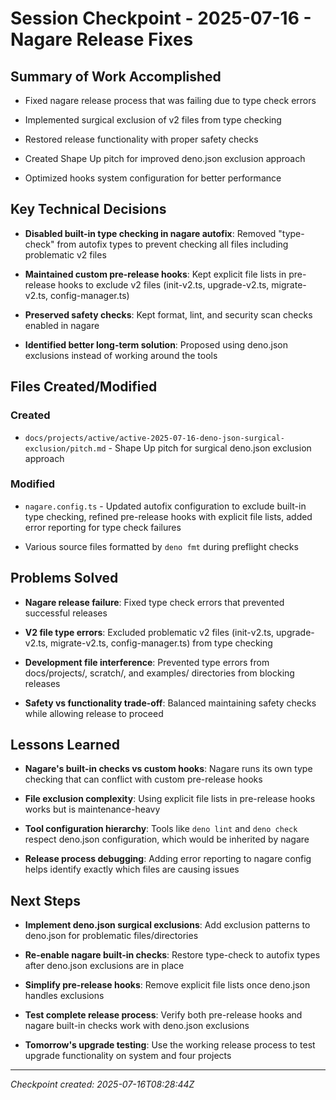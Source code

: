 # Session Checkpoint - 2025-07-16 - Nagare Release Fixes

## Summary of Work Accomplished

- Fixed nagare release process that was failing due to type check errors

- Implemented surgical exclusion of v2 files from type checking

- Restored release functionality with proper safety checks

- Created Shape Up pitch for improved deno.json exclusion approach

- Optimized hooks system configuration for better performance

## Key Technical Decisions

- **Disabled built-in type checking in nagare autofix**: Removed "type-check"
  from autofix types to prevent checking all files including problematic v2
  files

- **Maintained custom pre-release hooks**: Kept explicit file lists in
  pre-release hooks to exclude v2 files (init-v2.ts, upgrade-v2.ts,
  migrate-v2.ts, config-manager.ts)

- **Preserved safety checks**: Kept format, lint, and security scan checks
  enabled in nagare

- **Identified better long-term solution**: Proposed using deno.json exclusions
  instead of working around the tools

## Files Created/Modified

### Created

- `docs/projects/active/active-2025-07-16-deno-json-surgical-exclusion/pitch.md` -
  Shape Up pitch for surgical deno.json exclusion approach

### Modified

- `nagare.config.ts` - Updated autofix configuration to exclude built-in type
  checking, refined pre-release hooks with explicit file lists, added error
  reporting for type check failures

- Various source files formatted by `deno fmt` during preflight checks

## Problems Solved

- **Nagare release failure**: Fixed type check errors that prevented successful
  releases

- **V2 file type errors**: Excluded problematic v2 files (init-v2.ts,
  upgrade-v2.ts, migrate-v2.ts, config-manager.ts) from type checking

- **Development file interference**: Prevented type errors from docs/projects/,
  scratch/, and examples/ directories from blocking releases

- **Safety vs functionality trade-off**: Balanced maintaining safety checks
  while allowing release to proceed

## Lessons Learned

- **Nagare's built-in checks vs custom hooks**: Nagare runs its own type
  checking that can conflict with custom pre-release hooks

- **File exclusion complexity**: Using explicit file lists in pre-release hooks
  works but is maintenance-heavy

- **Tool configuration hierarchy**: Tools like `deno lint` and `deno check`
  respect deno.json configuration, which would be inherited by nagare

- **Release process debugging**: Adding error reporting to nagare config helps
  identify exactly which files are causing issues

## Next Steps

- **Implement deno.json surgical exclusions**: Add exclusion patterns to
  deno.json for problematic files/directories

- **Re-enable nagare built-in checks**: Restore type-check to autofix types
  after deno.json exclusions are in place

- **Simplify pre-release hooks**: Remove explicit file lists once deno.json
  handles exclusions

- **Test complete release process**: Verify both pre-release hooks and nagare
  built-in checks work with deno.json exclusions

- **Tomorrow's upgrade testing**: Use the working release process to test
  upgrade functionality on system and four projects

---

_Checkpoint created: 2025-07-16T08:28:44Z_
